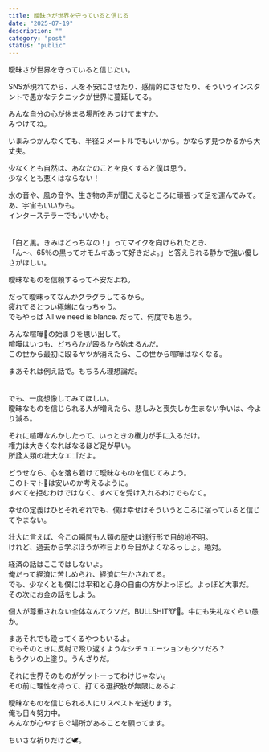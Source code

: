 ```yaml
---
title: 曖昧さが世界を守っていると信じる
date: "2025-07-19"
description: ""
category: "post"
status: "public"
---
```


曖昧さが世界を守っていると信じたい。　　
  
  
SNSが現れてから、人を不安にさせたり、感情的にさせたり、そういうインスタントで愚かなテクニックが世界に蔓延してる。　　

みんな自分の心が休まる場所をみつけてますか。  
みつけてね。  
  
いまみつかんなくても、半径２メートルでもいいから。かならず見つかるから大丈夫。  
  
少なくとも自然は、あなたのことを良くすると僕は思う。  
少なくとも悪くはならない！  
  
水の音や、風の音や、生き物の声が聞こえるところに頑張って足を運んでみて。  
あ、宇宙もいいかも。  
インターステラーでもいいかも。  
  　
    
「白と黒。きみはどっちなの！」ってマイクを向けられたとき、  
「ん〜、65％の黒ってオモムキあって好きだよ。」と答えられる静かで強い優しさがほしい。  
  
曖昧なものを信頼するって不安だよね。  
  
だって曖昧ってなんかグラグラしてるから。  
疲れてるとつい極端になっちゃう。  
でもやっぱ All we need is blance. だって、何度でも思う。  
  
  
みんな喧嘩👊の始まりを思い出して。  
喧嘩はいつも、どちらかが殴るから始まるんだ。  
この世から最初に殴るヤツが消えたら、この世から喧嘩はなくなる。  
  
まあそれは例え話で。もちろん理想論だ。  
  　
  
でも、一度想像してみてほしい。  
曖昧なものを信じられる人が増えたら、悲しみと喪失しか生まない争いは、今より減る。  
  
  
それに喧嘩なんかしたって、いっときの権力が手に入るだけ。  
権力は大きくなればなるほど足が早い。  
所詮人類の壮大なエゴだよ。  
  
  
どうせなら、心を落ち着けて曖昧なものを信じてみよう。  
このトマト🍅は安いのか考えるように。  
すべてを拒むわけではなく、すべてを受け入れるわけでもなく。  
  
幸せの定義はひとそれぞれでも、僕は幸せはそういうところに宿っていると信じてやまない。  
  
壮大に言えば、今この瞬間も人類の歴史は進行形で目的地不明。  
けれど、過去から学ぶほうが昨日より今日がよくなるっしょ。絶対。  
  
経済の話はここではしないよ。  
俺だって経済に苦しめられ、経済に生かされてる。  
でも、少なくとも僕には平和と心身の自由の方がよっぽど。よっぽど大事だ。  
その次にお金の話をしよう。  
  
個人が尊重されない全体なんてクソだ。BULLSHIT🐮💩。牛にも失礼なくらい愚か。  

まあそれでも殴ってくるやつもいるよ。  
でもそのときに反射で殴り返すようなシチュエーションもクソだろ？  
もうクソの上塗り。うんざりだ。  
    
それに世界そのものがゲットーってわけじゃない。  
その前に理性を持って、打てる選択肢が無限にあるよ.  
  
  
曖昧なものを信じられる人にリスペストを送ります。  
俺も日々努力中。  
みんなが心やすらぐ場所があることを願ってます。  
  
ちいさな祈りだけど🕊️。


